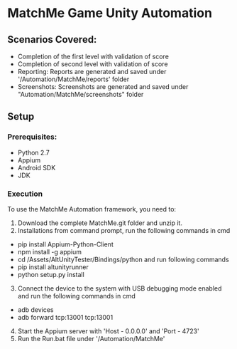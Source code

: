 # MatchMe Game Unity Automation

## Scenarios Covered:

* Completion of the first level with validation of score
* Completion of second level with validation of score
* Reporting: Reports are generated and saved under '<MatchMe project-dir>/Automation/MatchMe/reports' folder
* Screenshots: Screenshots are generated and saved under "Automation/MatchMe/screenshots" folder

## Setup

### Prerequisites:
* Python 2.7
* Appium
* Android SDK
* JDK

### Execution

To use the MatchMe Automation framework, you need to:

1. Download the complete MatchMe.git folder and unzip it.
2. Installations from command prompt, run the following commands in cmd
* pip install Appium-Python-Client
* npm install -g appium
* cd <MatchMe project-dir>/Assets/AltUnityTester/Bindings/python and run following commands
* pip install altunityrunner
* python setup.py install
3. Connect the device to the system with USB debugging mode enabled and run the following commands in cmd
* adb devices
* adb forward tcp:13001 tcp:13001
4. Start the Appium server with 'Host - 0.0.0.0' and 'Port - 4723'
5. Run the Run.bat file under '<MatchMe project-dir>/Automation/MatchMe'
  
  